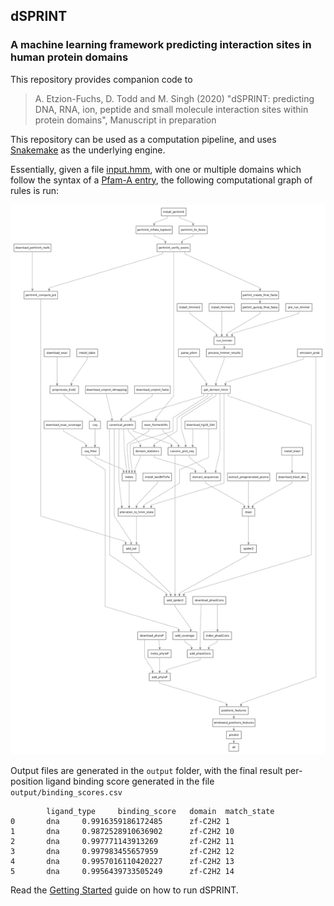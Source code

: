 ## dSPRINT

### A machine learning framework predicting interaction sites in human protein domains

This repository provides companion code to

> A. Etzion-Fuchs, D. Todd and M. Singh (2020) "dSPRINT: predicting DNA, RNA, ion, peptide and small molecule
interaction sites within protein domains", Manuscript in preparation

This repository can be used as a computation pipeline, and uses
[Snakemake](https://snakemake.readthedocs.io/en/stable/) as the underlying engine. 

Essentially, given a file [input.hmm](https://github.com/vineetbansal/dsprint-pipeline/blob/master/input.hmm), with one or multiple domains which follow the syntax of a
[Pfam-A entry](https://pfam.xfam.org/help), the following computational graph of rules is run:

![All rules](docs/img/allrules.png)

Output files are generated in the `output` folder, with the final result per-position ligand binding score generated
in the file `output/binding_scores.csv`

```
        ligand_type     binding_score   domain  match_state
0       dna     0.9916359186172485      zf-C2H2 1
1       dna     0.9872528910636902      zf-C2H2 10
2       dna     0.997771143913269       zf-C2H2 11
3       dna     0.997983455657959       zf-C2H2 12
4       dna     0.9957016110420227      zf-C2H2 13
5       dna     0.9956439733505249      zf-C2H2 14
```

Read the [Getting Started](docs/00_getting_started.md) guide on how to run dSPRINT.
